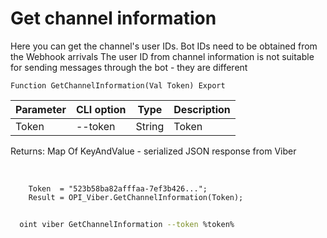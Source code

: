﻿---
sidebar_position: 2
---

# Get channel information
Here you can get the channel's user IDs. Bot IDs need to be obtained from the Webhook arrivals The user ID from channel information is not suitable for sending messages through the bot - they are different



`Function GetChannelInformation(Val Token) Export`

  | Parameter | CLI option | Type | Description |
  |-|-|-|-|
  | Token | --token | String | Token |

  
  Returns:  Map Of KeyAndValue - serialized JSON response from Viber

<br/>




```bsl title="Code example"
    Token  = "523b58ba82afffaa-7ef3b426...";
    Result = OPI_Viber.GetChannelInformation(Token);
```



```sh title="CLI command example"
    
  oint viber GetChannelInformation --token %token%

```

```json title="Result"

```
